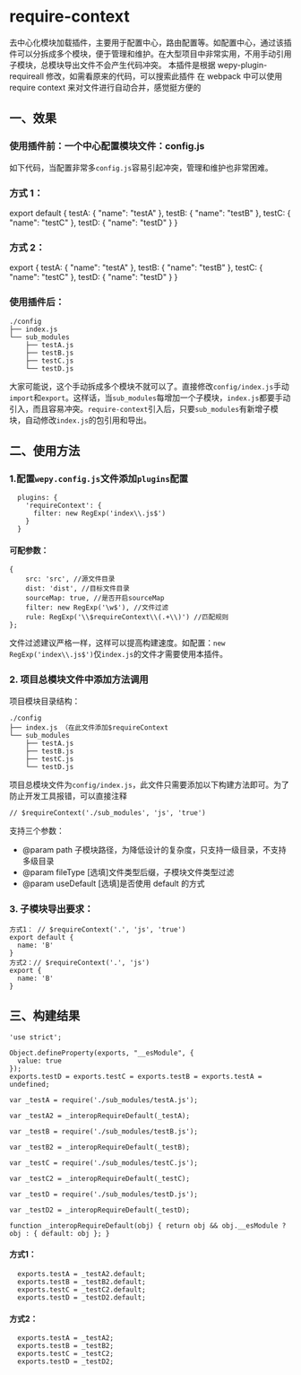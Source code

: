 # require-context
去中心化模块加载插件，主要用于配置中心，路由配置等。如配置中心，通过该插件可以分拆成多个模块，便于管理和维护。在大型项目中非常实用，不用手动引用子模块，总模块导出文件不会产生代码冲突。
本插件是根据 wepy-plugin-requireall 修改，如需看原来的代码，可以搜索此插件
在 webpack 中可以使用 require context 来对文件进行自动合并，感觉挺方便的

## 一、效果

### 使用插件前：一个中心配置模块文件：config.js

如下代码，当配置非常多`config.js`容易引起冲突，管理和维护也非常困难。

### 方式 1：

export default {
  testA: {
    "name": "testA"
  },
  testB: {
    "name": "testB"
  },
  testC: {
    "name": "testC"
  },
  testD: {
    "name": "testD"
  }
}

### 方式 2：

export {
  testA: {
    "name": "testA"
  },
  testB: {
    "name": "testB"
  },
  testC: {
    "name": "testC"
  },
  testD: {
    "name": "testD"
  }
}

### 使用插件后：

    ./config
    ├── index.js
    └── sub_modules
        ├── testA.js
        ├── testB.js
        ├── testC.js
        └── testD.js

大家可能说，这个手动拆成多个模块不就可以了。直接修改`config/index.js`手动`import`和`export`。这样话，当`sub_modules`每增加一个子模块，`index.js`都要手动引入，而且容易冲突。`require-context`引入后，只要`sub_modules`有新增子模块，自动修改`index.js`的包引用和导出。

## 二、使用方法

### 1.配置`wepy.config.js`文件添加`plugins`配置

      plugins: {
        'requireContext': {
          filter: new RegExp('index\\.js$')
        }
      }

#### 可配参数：

    {
        src: 'src', //源文件目录
        dist: 'dist', //目标文件目录
        sourceMap: true, //是否开启sourceMap
        filter: new RegExp('\w$'), //文件过滤
        rule: RegExp('\\$requireContext\\(.+\\)') //匹配规则
    };

文件过滤建议严格一样，这样可以提高构建速度。如配置：`new RegExp('index\\.js$')`仅`index.js`的文件才需要使用本插件。

### 2. 项目总模块文件中添加方法调用

项目模块目录结构：

    ./config
    ├── index.js （在此文件添加$requireContext
    └── sub_modules
        ├── testA.js
        ├── testB.js
        ├── testC.js
        └── testD.js

项目总模块文件为`config/index.js`，此文件只需要添加以下构建方法即可。为了防止开发工具报错，可以直接注释

    // $requireContext('./sub_modules', 'js', 'true')

支持三个参数：

- @param path 子模块路径，为降低设计的复杂度，只支持一级目录，不支持多级目录
- @param fileType [选填]文件类型后缀，子模块文件类型过滤
- @param useDefault [选填]是否使用 default 的方式

### 3. 子模块导出要求：
    方式1： // $requireContext('.', 'js', 'true')
    export default {
      name: 'B'
    }
    方式2：// $requireContext('.', 'js')
    export {
      name: 'B'
    }

## 三、构建结果

    'use strict';

    Object.defineProperty(exports, "__esModule", {
      value: true
    });
    exports.testD = exports.testC = exports.testB = exports.testA = undefined;

    var _testA = require('./sub_modules/testA.js');

    var _testA2 = _interopRequireDefault(_testA);

    var _testB = require('./sub_modules/testB.js');

    var _testB2 = _interopRequireDefault(_testB);

    var _testC = require('./sub_modules/testC.js');

    var _testC2 = _interopRequireDefault(_testC);

    var _testD = require('./sub_modules/testD.js');

    var _testD2 = _interopRequireDefault(_testD);

    function _interopRequireDefault(obj) { return obj && obj.__esModule ? obj : { default: obj }; }

#### 方式1：
      exports.testA = _testA2.default;
      exports.testB = _testB2.default;
      exports.testC = _testC2.default;
      exports.testD = _testD2.default;

#### 方式2：
      exports.testA = _testA2;
      exports.testB = _testB2;
      exports.testC = _testC2;
      exports.testD = _testD2;
